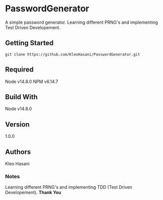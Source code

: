 # PasswordGenerator
A simple password generator. Learning different PRNG's and implementing Test Driven Developement.
## Getting Started
```
git clone https://github.com/KleoHasani/PasswordGenerator.git
```
## Required
Node v14.8.0
NPM v6.14.7
## Build With
Node v14.8.0
## Version
1.0.0
## Authors
Kleo Hasani
### Notes
Learning different PRNG's and implementing TDD (Test Driven Developement).
**Thank You**
